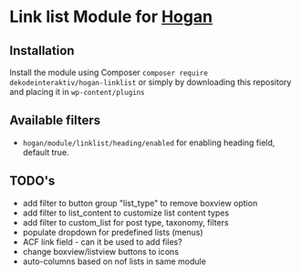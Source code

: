 # Link list Module for [Hogan](https://github.com/dekodeinteraktiv/hogan-core)

## Installation
Install the module using Composer `composer require dekodeinteraktiv/hogan-linklist` or simply by downloading this repository and placing it in `wp-content/plugins`

## Available filters
- `hogan/module/linklist/heading/enabled` for enabling heading field, default true.

## TODO's
- add filter to button group "list_type" to remove boxview option
- add filter to list_content to customize list content types
- add filter to custom_list for post type, taxonomy, filters
- populate dropdown for predefined lists (menus)
- ACF link field - can it be used to add files?
- change boxview/listview buttons to icons
- auto-columns based on nof lists in same module
